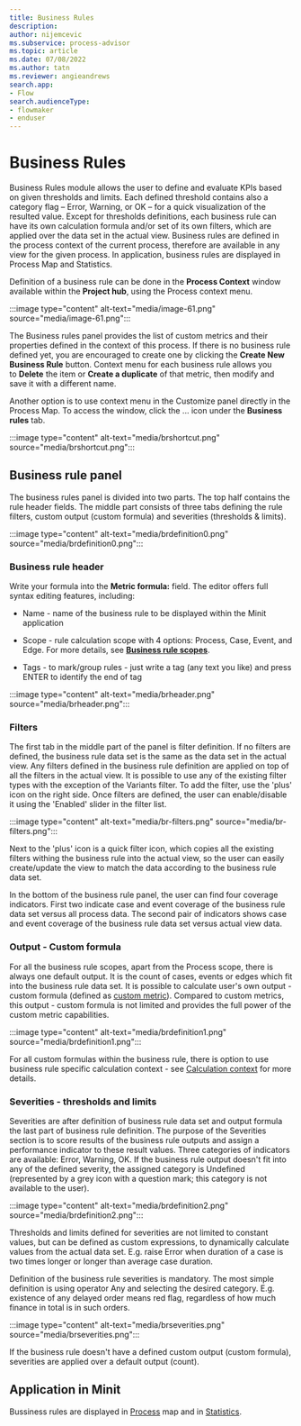 ```yaml
---
title: Business Rules
description:
author: nijemcevic
ms.subservice: process-advisor
ms.topic: article
ms.date: 07/08/2022
ms.author: tatn
ms.reviewer: angieandrews
search.app:
- Flow
search.audienceType:
- flowmaker
- enduser
---
```


# Business Rules

Business Rules module allows the user to define and evaluate KPIs based on given thresholds and limits. Each defined threshold contains also a category flag – Error, Warning, or OK – for a quick visualization of the resulted value. Except for thresholds definitions, each business rule can have its own calculation formula and/or set of its own filters, which are applied over the data set in the actual view. Business rules are defined in the process context of the current process, therefore are available in any view for the given process. In application, business rules are displayed in Process Map and Statistics.

Definition of a business rule can be done in the **Process Context** window available within the **Project hub**, using the Process context menu.

:::image type="content" alt-text="media/image-61.png" source="media/image-61.png":::

The Business rules panel provides the list of custom metrics and their properties defined in the context of this process. If there is no business rule defined yet, you are encouraged to create one by clicking the **Create New Business Rule** button. Context menu for each business rule allows you to **Delete** the item or **Create a duplicate** of that metric, then modify and save it with a different name.

Another option is to use context menu in the Customize panel directly in the Process Map. To access the window, click the ... icon under the **Business rules** tab.

:::image type="content" alt-text="media/brshortcut.png" source="media/brshortcut.png":::

## Business rule panel

The business rules panel is divided into two parts. The top half contains the rule header fields. The middle part consists of three tabs defining the rule filters, custom output (custom formula) and severities (thresholds & limits).

:::image type="content" alt-text="media/brdefinition0.png" source="media/brdefinition0.png":::

### Business rule header

Write your formula into the **Metric formula:** field. The editor offers full syntax editing features, including:

- Name - name of the business rule to be displayed within the Minit application

- Scope - rule calculation scope with 4 options: Process, Case, Event, and Edge. For more details, see **[Business ](business-rule-scope.md)[r](business-rule-scope.md)[ule scopes](business-rule-scope.md)**.

- Tags - to mark/group rules - just write a tag (any text you like) and press ENTER to identify the end of tag

:::image type="content" alt-text="media/brheader.png" source="media/brheader.png":::

### Filters

The first tab in the middle part of the panel is filter definition. If no filters are defined, the business rule data set is the same as the data set in the actual view. Any filters defined in the business rule definition are applied on top of all the filters in the actual view. It is possible to use any of the existing filter types with the exception of the Variants filter. To add the filter, use the 'plus' icon on the right side. Once filters are defined, the user can enable/disable it using the 'Enabled' slider in the filter list.

:::image type="content" alt-text="media/br-filters.png" source="media/br-filters.png":::

Next to the 'plus' icon is a quick filter icon, which copies all the existing filters withing the business rule into the actual view, so the user can easily create/update the view to match the data according to the business rule data set.

In the bottom of the business rule panel, the user can find four coverage indicators. First two indicate case and event coverage of the business rule data set versus all process data. The second pair of indicators shows case and event coverage of the business rule data set versus actual view data.

### Output - Custom formula

For all the business rule scopes, apart from the Process scope, there is always one default output. It is the count of cases, events or edges which fit into the business rule data set. It is possible to calculate user's own output - custom formula (defined as [custom metric](custom-metrics.md)). Compared to custom metrics, this output - custom formula is not limited and provides the full power of the custom metric capabilities.

:::image type="content" alt-text="media/brdefinition1.png" source="media/brdefinition1.png":::

For all custom formulas within the business rule, there is option to use business rule specific calculation context - see [Calculation context](calculation-context.md) for more details.

### Severities - thresholds and limits

Severities are after definition of business rule data set and output formula the last part of business rule definition. The purpose of the Severities section is to score results of the business rule outputs and assign a performance indicator to these result values. Three categories of indicators are available: Error, Warning, OK. If the business rule output doesn't fit into any of the defined severity, the assigned category is Undefined (represented by a grey icon with a question mark; this category is not available to the user).

:::image type="content" alt-text="media/brdefinition2.png" source="media/brdefinition2.png":::

Thresholds and limits defined for severities are not limited to constant values, but can be defined as custom expressions, to dynamically calculate values from the actual data set. E.g. raise Error when duration of a case is two times longer or longer than average case duration.

Definition of the business rule severities is mandatory. The most simple definition is using operator Any and selecting the desired category. E.g. existence of any delayed order means red flag, regardless of how much finance in total is in such orders.

:::image type="content" alt-text="media/brseverities.png" source="media/brseverities.png":::

If the business rule doesn't have a defined custom output (custom formula), severities are applied over a default output (count).

## Application in Minit

Bussiness rules are displayed in [Process](business-rules-process-map.md) map and in [Statistics](business-rules-statistics.md).


